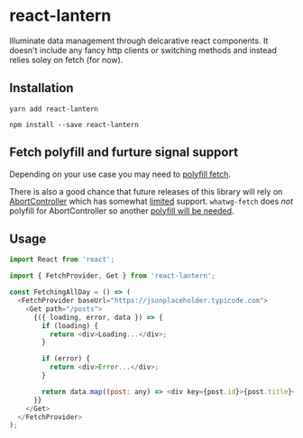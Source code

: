 # react-lantern

Illuminate data management through delcarative react components. It doesn't include any fancy http clients or switching methods and instead relies soley on fetch (for now).

## Installation

```
yarn add react-lantern
```

```
npm install --save react-lantern
```

## Fetch polyfill and furture signal support

Depending on your use case you may need to [polyfill fetch](https://github.com/github/fetch).

There is also a good chance that future releases of this library will rely on [AbortController](https://developer.mozilla.org/en-US/docs/Web/API/AbortController) which has somewhat [limited](https://caniuse.com/#feat=abortcontroller) support. `whatwg-fetch` does _not_ polyfill for AbortController so another [polyfill will be needed](https://github.com/mo/abortcontroller-polyfill).

## Usage

```javascript
import React from 'react';

import { FetchProvider, Get } from 'react-lantern';

const FetchingAllDay = () => (
  <FetchProvider baseUrl="https://jsonplaceholder.typicode.com">
    <Get path="/posts">
      {({ loading, error, data }) => {
        if (loading) {
          return <div>Loading...</div>;
        }

        if (error) {
          return <div>Error...</div>;
        }

        return data.map((post: any) => <div key={post.id}>{post.title}</div>);
      }}
    </Get>
  </FetchProvider>
);
```
